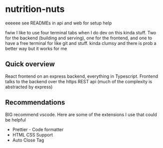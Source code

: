 # nutrition-nuts

eeeeee
see READMEs in api and web for setup help

fwiw I like to use four terminal tabs when I do dev on this kinda stuff. Two for the backend (building and serving), one for the frontend, and one to have a free terminal for like git and stuff. kinda clumsy and there is prob a better way but it works for me

## Quick overview
React frontend on an express backend, everything in Typescript. Frontend talks to the backend over the https REST api (much of the complexity is abstracted by express)

## Recommendations
BIG recommend vscode. Here are some of the extensions I use that could be helpful
- Prettier - Code formatter
- HTML CSS Support
- Auto Close Tag
